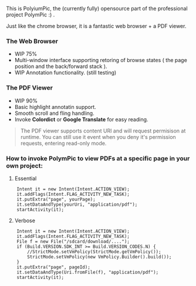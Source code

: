 This is PolyiumPic, the (currently fully) opensource part of the professional project PolymPic :) .   

Just like the chrome browser, it is a fantastic web browser + a PDF viewer.  

### The Web Browser
- WIP 75%
- Multi-window interface supporting retoring of browse states ( the page position and the back/forward stack ).
- WIP Annotation functionality. (still testing)



### The PDF Viewer
- WIP 90%
- Basic highlight annotatin support.
- Smooth scroll and fling handling.
- Invoke **Colordict** or **Google Translate** for easy reading.

> The PDF viewer supports content URI and will request permisison at runtime. You can still use it event when you deny it's permission requests, entering read-only mode. 

### How to invoke PolymPic to view PDFs at a specific page in your own project:
1. Essential
```
	Intent it = new Intent(Intent.ACTION_VIEW);
	it.addFlags(Intent.FLAG_ACTIVITY_NEW_TASK);
	it.putExtra("page", yourPage);
	it.setDataAndType(yourUri, "application/pdf");
	startActivity(it);
```


2. Verbose
```
	Intent it = new Intent(Intent.ACTION_VIEW);
	it.addFlags(Intent.FLAG_ACTIVITY_NEW_TASK);
	File f = new File("/sdcard/download/....");
	if (Build.VERSION.SDK_INT >= Build.VERSION_CODES.N) {
		//StrictMode.setVmPolicy(StrictMode.getVmPolicy());
		StrictMode.setVmPolicy(new VmPolicy.Builder().build());
	}
	it.putExtra("page", pageId);
	it.setDataAndType(Uri.fromFile(f), "application/pdf");
	startActivity(it);
```
